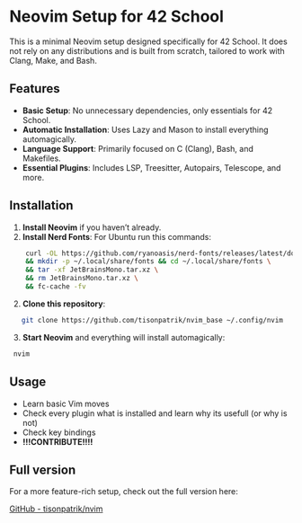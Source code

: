# Neovim Setup for 42 School

This is a minimal Neovim setup designed specifically for 42 School. It does not rely on any distributions and is built from scratch, tailored to work with Clang, Make, and Bash.

## Features
- **Basic Setup**: No unnecessary dependencies, only essentials for 42 School.
- **Automatic Installation**: Uses Lazy and Mason to install everything automagically.
- **Language Support**: Primarily focused on C (Clang), Bash, and Makefiles.
- **Essential Plugins**: Includes LSP, Treesitter, Autopairs, Telescope, and more.

## Installation
1. **Install Neovim** if you haven’t already.
2. **Install Nerd Fonts**:
    For Ubuntu run this commands:
```bash
    curl -OL https://github.com/ryanoasis/nerd-fonts/releases/latest/download/JetBrainsMono.tar.xz \
    && mkdir -p ~/.local/share/fonts && cd ~/.local/share/fonts \
    && tar -xf JetBrainsMono.tar.xz \
    && rm JetBrainsMono.tar.xz \
    && fc-cache -fv

```
2. **Clone this repository**:
```bash
   git clone https://github.com/tisonpatrik/nvim_base ~/.config/nvim
```
3. **Start Neovim** and everything will install automagically:

```bash
 nvim 
```

## Usage
- Learn basic Vim moves
- Check every plugin what is installed and learn why its usefull (or why is not)
- Check key bindings
- **!!!CONTRIBUTE!!!!**

## Full version

For a more feature-rich setup, check out the full version here:

[GitHub - tisonpatrik/nvim](https://github.com/tisonpatrik/nvim)

